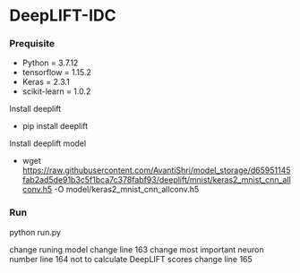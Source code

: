 # DeepLIFT-IDC #

### Prequisite ###

* Python = 3.7.12
* tensorflow = 1.15.2
* Keras = 2.3.1
* scikit-learn = 1.0.2

Install deeplift
* pip install deeplift

Install deeplift model
* wget https://raw.githubusercontent.com/AvantiShri/model_storage/d65951145fab2ad5de91b3c5f1bca7c378fabf93/deeplift/mnist/keras2_mnist_cnn_allconv.h5 -O model/keras2_mnist_cnn_allconv.h5


### Run ###

python run.py

change runing model change line 163
change most important neuron number line 164
not to calculate DeepLIFT scores change line 165
